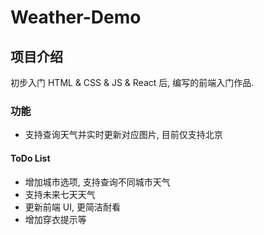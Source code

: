 # Weather-Demo

## 项目介绍
初步入门 HTML & CSS & JS & React 后, 编写的前端入门作品.

### 功能
- 支持查询天气并实时更新对应图片, 目前仅支持北京


#### ToDo List
- 增加城市选项, 支持查询不同城市天气
- 支持未来七天天气
- 更新前端 UI, 更简洁耐看
- 增加穿衣提示等